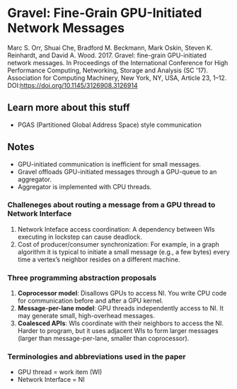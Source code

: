 # Gravel: Fine-Grain GPU-Initiated Network Messages

Marc S. Orr, Shuai Che, Bradford M. Beckmann, Mark Oskin, Steven K. Reinhardt, and David A. Wood. 2017. Gravel: fine-grain GPU-initiated network messages. In Proceedings of the International Conference for High Performance Computing, Networking, Storage and Analysis (SC '17). Association for Computing Machinery, New York, NY, USA, Article 23, 1–12. DOI:https://doi.org/10.1145/3126908.3126914

## Learn more about this stuff

* PGAS (Partitioned Global Address Space) style communication

## Notes

* GPU-initiated communication is inefficient for small messages.
* Gravel offloads GPU-initiated messages through a GPU-queue to an aggregator.
* Aggregator is implemented with CPU threads.

### Challeneges about routing a message from a GPU thread to Network Interface

1. Network Inteface access coordination: A dependency between WIs executing in lockstep can cause deadlock.
2. Cost of producer/consumer synchronization: For example, in a graph algorithm it is typical to initiate a small message (e.g., a few bytes) every time a vertex’s neighbor resides on a different machine.


### Three programming abstraction proposals

1. **Coprocessor model**: Disallows GPUs to access NI. You write CPU code for communication before and after a GPU kernel.
2. **Message-per-lane model**: GPU threads independently access to NI. It may generate small, high-overhead messages.
3. **Coalesced APIs**: WIs coordinate with their neighbors to access the NI. Harder to program, but it uses adjacent WIs to form larger messages (larger than message-per-lane, smaller than coprocessor).

### Terminologies and abbreviations used in the paper

* GPU thread = work item (WI)
* Network Interface = NI

